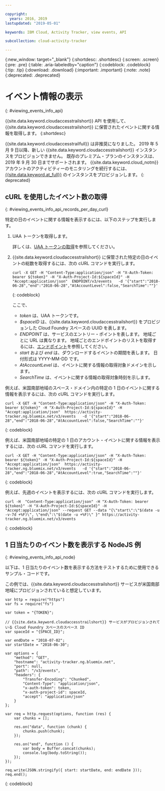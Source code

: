 ```yaml
---

copyright:
  years: 2016, 2019
lastupdated: "2019-05-01"

keywords: IBM Cloud, Activity Tracker, view events, API

subcollection: cloud-activity-tracker

---
```


{:new_window: target="_blank"}
{:shortdesc: .shortdesc}
{:screen: .screen}
{:pre: .pre}
{:table: .aria-labeledby="caption"}
{:codeblock: .codeblock}
{:tip: .tip}
{:download: .download}
{:important: .important}
{:note: .note}
{:deprecated: .deprecated}

# イベント情報の表示
{: #viewing_events_info_api}

{{site.data.keyword.cloudaccesstrailshort}} API を使用して、{{site.data.keyword.cloudaccesstrailshort}} に保管されたイベントに関する情報を取得します。
{:shortdesc}

{{site.data.keyword.cloudaccesstrailfull}} は非推奨になりました。 2019 年 5 月 9 日以降、新しい {{site.data.keyword.cloudaccesstrailshort}} インスタンスをプロビジョンできません。 既存のプレミアム・プランのインスタンスは、2019 年 9 月 30 日までサポートされます。 {{site.data.keyword.cloud_notm}} アカウントのアクティビティーのモニタリングを続行するには、[{{site.data.keyword.at_full}}](/docs/services/Activity-Tracker-with-LogDNA?topic=logdnaat-getting-started#getting-started) のインスタンスをプロビジョンします。
{: deprecated}

## cURL を使用したイベント数の取得
{: #viewing_events_info_api_records_per_day_curl}

特定の日のイベントに関する情報を表示するには、以下のステップを実行します。

1. UAA トークンを取得します。

    詳しくは、[UAA トークンの取得](/docs/services/cloud-activity-tracker/reference?topic=cloud-activity-tracker-auth_uaa#auth_uaa)を参照してください。

2. {{site.data.keyword.cloudaccesstrailshort}} に保管された特定の日のイベントの総数を取得するには、次の cURL コマンドを実行します。

    ```
    curl -X GET -H "Content-Type:application/json" -H "X-Auth-Token: bearer ${token}" -H "X-Auth-Project-Id:${spaceId}" -H "Accept:application/json"  ENDPOINT/v3/events   -d '{"start":"2018-06-28","end":"2018-06-28","AtAccountLevel":false,"SearchTime":""}'
    ```
    {: codeblock}

    ここで、

    * *token* は、UAA トークンです。
    * *$spaceID* は、{{site.data.keyword.cloudaccesstrailshort}} をプロビジョンした Cloud Foundry スペースの UUID を表します。
    * *ENDPOINT* は、サービスのエントリー・ポイントを表します。 地域ごとに URL は異なります。 地域ごとのエンドポイントのリストを取得するには、[エンドポイント](/docs/services/cloud-activity-tracker/reference?topic=cloud-activity-tracker-ref_endpoints#api_endpoints)を参照してください。
    * *start* および *end* は、ダウンロードするイベントの期間を表します。 日付形式は YYYY-MM-DD です。 
    * *AtAccountLevel* は、イベントに関する情報の取得対象ドメインを示します。
    * *SearchTime* は、イベントに関する情報の取得対象時刻を示します。


例えば、米国南部地域のスペース・ドメイン内の特定の 1 日のイベントに関する情報を表示するには、次の cURL コマンドを実行します。

```
curl -X GET -H "Content-Type:application/json" -H "X-Auth-Token: bearer ${token}" -H "X-Auth-Project-Id:${spaceId}" -H "Accept:application/json"  https://activity-tracker.ng.bluemix.net/v3/events   -d '{"start":"2018-06-28","end":"2018-06-28","AtAccountLevel":false,"SearchTime":""}'
```
{: codeblock}

例えば、米国南部地域の特定の 1 日のアカウント・イベントに関する情報を表示するには、次の cURL コマンドを実行します。

```
curl -X GET -H "Content-Type:application/json" -H "X-Auth-Token: bearer ${token}" -H "X-Auth-Project-Id:${spaceId}" -H "Accept:application/json"  https://activity-tracker.ng.bluemix.net/v3/events   -d '{"start":"2018-06-28","end":"2018-06-28","AtAccountLevel":true,"SearchTime":""}'
```
{: codeblock}

例えば、先週のイベントを表示するには、次の cURL コマンドを実行します。

```
curl -H  "Content-Type:application/json" -H "X-Auth-Token: bearer ${token}" -H "X-Auth-Project-Id:${spaceId}" -H "Accept:application/json" --request GET --data "{\"start\":\"$(date -u -v-7d +%F)\", \"end\":\"$(date -u +%F)\" }" https://activity-tracker.ng.bluemix.net/v3/events
```
{: codeblock}


## 1 日当たりのイベント数を表示する NodeJS 例
{: #viewing_events_info_api_node}

以下は、1 日当たりのイベント数を表示する方法をテストするために使用できるサンプル・コードです。

この例では、{{site.data.keyword.cloudaccesstrailshort}} サービスが米国南部地域にプロビジョンされていると想定しています。 

```
var http = require("https")
var fs = require("fs")

var token = "{TOKEN}";

// {{site.data.keyword.cloudaccesstrailshort}} サービスがプロビジョンされている Cloud Foundry スペースのスペース ID
var spaceId = "{SPACE_ID}";

var endDate = "2018-07-02";
var startDate = "2018-06-30";

var options = {
    "method": "GET",
    "hostname": "activity-tracker.ng.bluemix.net",
    "port": null,
    "path": "/v3/events",
    "headers": {
        "Transfer-Encoding": "Chunked",
        "Content-Type": "application/json",
        "x-auth-token": token,
        "x-auth-project-id": spaceId,
        "accept": "application/json"
    }
};

var req = http.request(options, function (res) {
    var chunks = [];

    res.on("data", function (chunk) {
        chunks.push(chunk);
    });

    res.on("end", function () {
        var body = Buffer.concat(chunks);
        console.log(body.toString());
    });
});

req.write(JSON.stringify({ start: startDate, end: endDate }));
req.end();
```
{: codeblock}



